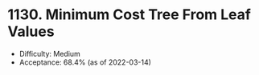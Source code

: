 # 1130. Minimum Cost Tree From Leaf Values
- Difficulty: Medium
- Acceptance: 68.4% (as of 2022-03-14)
